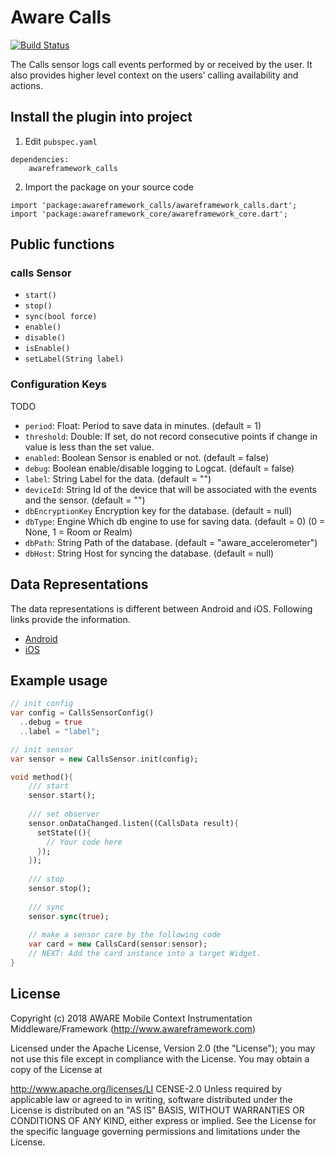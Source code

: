 # Aware Calls

[![Build Status](https://travis-ci.com/awareframework/awareframework_calls.svg?branch=master)](https://travis-ci.com/awareframework/awareframework_calls)

The Calls sensor logs call events performed by or received by the user. It also provides higher level context on the users’ calling availability and actions.

## Install the plugin into project
1. Edit `pubspec.yaml`
```
dependencies:
    awareframework_calls
```

2. Import the package on your source code
```
import 'package:awareframework_calls/awareframework_calls.dart';
import 'package:awareframework_core/awareframework_core.dart';
```

## Public functions
### calls Sensor
- `start()`
- `stop()` 
- `sync(bool force)`
- `enable()`
- `disable()`
- `isEnable()`
- `setLabel(String label)`

### Configuration Keys
TODO
- `period`: Float: Period to save data in minutes. (default = 1)
- `threshold`: Double: If set, do not record consecutive points if change in value is less than the set value.
- `enabled`: Boolean Sensor is enabled or not. (default = false)
- `debug`: Boolean enable/disable logging to Logcat. (default = false)
- `label`: String Label for the data. (default = "")
- `deviceId`: String Id of the device that will be associated with the events and the sensor. (default = "")
- `dbEncryptionKey` Encryption key for the database. (default = null)
- `dbType`: Engine Which db engine to use for saving data. (default = 0) (0 = None, 1 = Room or Realm)
- `dbPath`: String Path of the database. (default = "aware_accelerometer")
- `dbHost`: String Host for syncing the database. (default = null)

## Data Representations
The data representations is different between Android and iOS. Following links provide the information.
- [Android](https://github.com/awareframework/com.awareframework.android.sensor.calls)
- [iOS](https://github.com/awareframework/com.awareframework.ios.sensor.calls)

## Example usage
```dart
// init config
var config = CallsSensorConfig()
  ..debug = true
  ..label = "label";

// init sensor
var sensor = new CallsSensor.init(config);

void method(){
    /// start 
    sensor.start();
    
    /// set observer
    sensor.onDataChanged.listen((CallsData result){
      setState((){
        // Your code here
      });
    });
    
    /// stop
    sensor.stop();
    
    /// sync
    sensor.sync(true);  
    
    // make a sensor care by the following code
    var card = new CallsCard(sensor:sensor);
    // NEXT: Add the card instance into a target Widget.
}

```

## License
Copyright (c) 2018 AWARE Mobile Context Instrumentation Middleware/Framework (http://www.awareframework.com)

Licensed under the Apache License, Version 2.0 (the "License"); you may not use this file except in compliance with the License. You may obtain a copy of the License at

http://www.apache.org/licenses/LI
CENSE-2.0 Unless required by applicable law or agreed to in writing, software distributed under the License is distributed on an "AS IS" BASIS, WITHOUT WARRANTIES OR CONDITIONS OF ANY KIND, either express or implied. See the License for the specific language governing permissions and limitations under the License.
